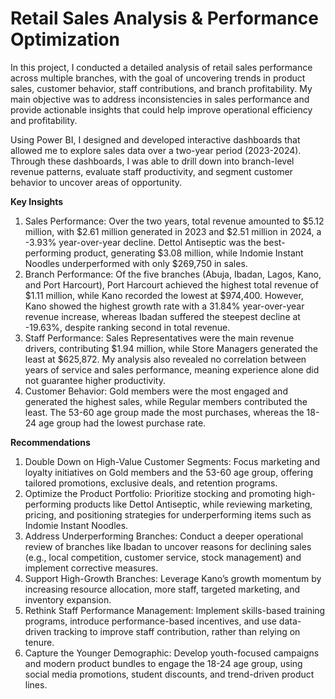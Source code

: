# Retail Sales Analysis & Performance Optimization

In this project, I conducted a detailed analysis of retail sales performance across multiple branches, with the goal of uncovering trends in product sales, customer behavior, staff contributions, and branch profitability. My main objective was to address inconsistencies in sales performance and provide actionable insights that could help improve operational efficiency and profitability.

Using Power BI, I designed and developed interactive dashboards that allowed me to explore sales data over a two-year period (2023-2024). Through these dashboards, I was able to drill down into branch-level revenue patterns, evaluate staff productivity, and segment customer behavior to uncover areas of opportunity.


**Key Insights**

1. Sales Performance: Over the two years, total revenue amounted to $5.12 million, with $2.61 million generated in 2023 and $2.51 million in 2024, a -3.93% year-over-year decline.
Dettol Antiseptic was the best-performing product, generating $3.08 million, while Indomie Instant Noodles underperformed with only $269,750 in sales.
2. Branch Performance: Of the five branches (Abuja, Ibadan, Lagos, Kano, and Port Harcourt), Port Harcourt achieved the highest total revenue of $1.11 million, while Kano recorded the lowest at $974,400.
However, Kano showed the highest growth rate with a 31.84% year-over-year revenue increase, whereas Ibadan suffered the steepest decline at -19.63%, despite ranking second in total revenue.
3. Staff Performance: Sales Representatives were the main revenue drivers, contributing $1.94 million, while Store Managers generated the least at $625,872.
My analysis also revealed no correlation between years of service and sales performance, meaning experience alone did not guarantee higher productivity.
4. Customer Behavior: Gold members were the most engaged and generated the highest sales, while Regular members contributed the least.
The 53-60 age group made the most purchases, whereas the 18-24 age group had the lowest purchase rate.
 

**Recommendations**

1. Double Down on High-Value Customer Segments: Focus marketing and loyalty initiatives on Gold members and the 53-60 age group, offering tailored promotions, exclusive deals, and retention programs.
2. Optimize the Product Portfolio: Prioritize stocking and promoting high-performing products like Dettol Antiseptic, while reviewing marketing, pricing, and positioning strategies for underperforming items such as Indomie Instant Noodles.
3. Address Underperforming Branches: Conduct a deeper operational review of branches like Ibadan to uncover reasons for declining sales (e.g., local competition, customer service, stock management) and implement corrective measures.
4. Support High-Growth Branches: Leverage Kano’s growth momentum by increasing resource allocation, more staff, targeted marketing, and inventory expansion.
5. Rethink Staff Performance Management: Implement skills-based training programs, introduce performance-based incentives, and use data-driven tracking to improve staff contribution, rather than relying on tenure.
6. Capture the Younger Demographic: Develop youth-focused campaigns and modern product bundles to engage the 18-24 age group, using social media promotions, student discounts, and trend-driven product lines.
